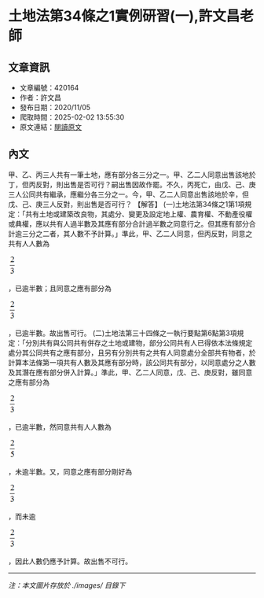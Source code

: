 # 土地法第34條之1實例研習(一),許文昌老師

## 文章資訊
- 文章編號：420164
- 作者：許文昌
- 發布日期：2020/11/05
- 爬取時間：2025-02-02 13:55:30
- 原文連結：[閱讀原文](https://real-estate.get.com.tw/Columns/detail.aspx?no=420164)

## 內文
甲、乙、丙三人共有一筆土地，應有部分各三分之一。甲、乙二人同意出售該地於丁，但丙反對，則出售是否可行？嗣出售因故作罷。不久，丙死亡，由戊、己、庚三人公同共有繼承，應繼分各三分之一。今，甲、乙二人同意出售該地於辛，但戊、己、庚三人反對，則出售是否可行？
【解答】
(一)土地法第34條之1第1項規定：「共有土地或建築改良物，其處分、變更及設定地上權、農育權、不動產役權或典權，應以共有人過半數及其應有部分合計過半數之同意行之。但其應有部分合計逾三分之二者，其人數不予計算。」準此，甲、乙二人同意，但丙反對，同意之共有人人數為

![圖片](./images/420164_238c44a799acc24995b467b20e04d6c0.png)

，已逾半數；且同意之應有部分為

![圖片](./images/420164_238c44a799acc24995b467b20e04d6c0.png)

，已逾半數。故出售可行。
(二)土地法第三十四條之一執行要點第6點第3項規定：「分別共有與公同共有併存之土地或建物，部分公同共有人已得依本法條規定處分其公同共有之應有部分，且另有分別共有之共有人同意處分全部共有物者，於計算本法條第一項共有人數及其應有部分時，該公同共有部分，以同意處分之人數及其潛在應有部分併入計算。」準此，甲、乙二人同意，戊、己、庚反對，雖同意之應有部分為

![圖片](./images/420164_238c44a799acc24995b467b20e04d6c0.png)

，已逾半數，然同意共有人人數為

![圖片](./images/420164_4155c098d5d7f58820cb8d84f4e2534c.png)

，未逾半數。又，同意之應有部分剛好為

![圖片](./images/420164_238c44a799acc24995b467b20e04d6c0.png)

，而未逾

![圖片](./images/420164_238c44a799acc24995b467b20e04d6c0.png)

，因此人數仍應予計算。故出售不可行。

---
*注：本文圖片存放於 ./images/ 目錄下*
